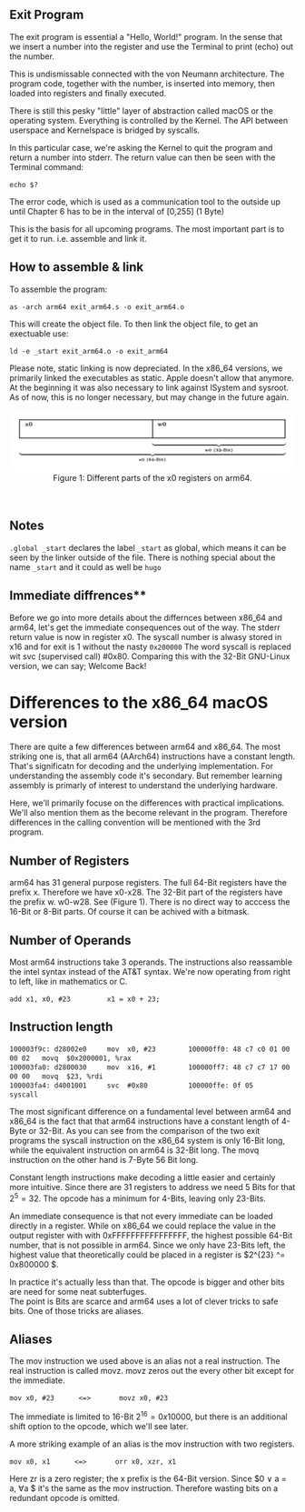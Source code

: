 ## Exit Program
The exit program is essential a "Hello, World!" program. In the sense that
we insert a number into the register and use the Terminal to print (echo)
out the number.

This is undismissable connected with the von Neumann architecture. The
program code, together with the number, is inserted into memory,
then loaded into registers and finally executed.

There is still this pesky "little" layer of abstraction called macOS or
the operating system. Everything is controlled by the Kernel.
The API between userspace and Kernelspace is bridged by syscalls.

In this particular case, we're asking the Kernel to quit the program
and return a number into stderr. The return value can then be seen
with the Terminal command:
```
echo $?
```

The error code, which is used as a communication tool to the outside
up until Chapter 6 has to be in the interval of [0,255] (1 Byte)

This is the basis for all upcoming programs.
The most important part is to get it to run. i.e. assemble
and link it.

## How to assemble & link
To assemble the program:
```
as -arch arm64 exit_arm64.s -o exit_arm64.o
```
This will create the object file.
To then link the object file, to get an exectuable use:
```
ld -e _start exit_arm64.o -o exit_arm64
```
Please note, static linking is now depreciated.
In the x86_64 versions, we primarily linked the executables as static.
Apple doesn't allow that anymore. At the beginning it was also necessary
to link against lSystem and sysroot. As of now, this is no longer necessary,
but may change in the future again.

<div align=center>
  <img src="https://github.com/MarekSchiffer/pgu/blob/main/macOS_arm64/01.%20Chapter%203%20-%20exit/.assets/arm64_Registers.png" alt="ra" width="600">
<div align=center>
  <figcaption>Figure 1: Different parts of the x0 registers on arm64.</figcaption>
</div>
   <br> <br>
</div>

## Notes
`.global _start` declares the label `_start` as global, which
means it can be seen by the linker outside of the file. There
is nothing special about the name `_start` and it could as
well be `hugo`


## Immediate diffrences**
Before we go into more details about the differnces between x86_64
and arm64, let's get the immediate consequences out of the way.
The stderr return value is now in register x0.
The syscall number is alwasy stored in x16 and for exit is 1
without the nasty `0x200000` The word syscall is replaced wit
svc (supervised call) #0x80.
Comparing this with the 32-Bit GNU-Linux version, we can say;
Welcome Back!


# Differences to the x86_64 macOS version

There are quite a few differences between arm64 and x86_64.
The most striking one is, that all arm64 (AArch64) instructions
have a constant length. That's significatn for decoding and the
underlying implementation. For understanding the assembly code it's
secondary. But remember learning assembly is primarly of interest to
understand the underlying hardware.

Here, we'll  primarily focuse on the differences with practical implications.
We'll also mention them as the become relevant in the program. Therefore
differences in the calling convention will be mentioned with the 3rd program.

## Number of Registers
arm64 has 31 general purpose registers. The full 64-Bit registers have the prefix x.
Therefore we have x0-x28. The 32-Bit part of the registers have the prefix w.
w0-w28. See (Figure 1). There is no direct way to acccess the 16-Bit
or 8-Bit parts. Of course it can be achived with a bitmask.

## Number of Operands
Most arm64 instructions take 3 operands. The instructions also
reassamble the intel syntax instead of the AT&T syntax.
We're now operating from right to left, like in mathematics or C.
```
add x1, x0, #23         x1 = x0 + 23;
```
## Instruction length
```
100003f9c: d28002e0     mov  x0, #23        100000ff0: 48 c7 c0 01 00 00 02   movq  $0x2000001, %rax
100003fa0: d2800030     mov  x16, #1        100000ff7: 48 c7 c7 17 00 00 00   movq  $23, %rdi
100003fa4: d4001001     svc  #0x80          100000ffe: 0f 05                  syscall
```

The most significant difference on a fundamental level between arm64 and x86_64 is the fact that
that arm64 instructions have a constant length of 4-Byte or 32-Bit. As you can see from the comparison of
the two exit programs the syscall instruction on the x86_64 system is only 16-Bit long, while
the equivalent instruction on arm64 is 32-Bit long. The movq instruction on the other hand is 7-Byte 56 Bit long.

Constant length instructions make decoding a little easier and certainly more intuitive.
Since there are 31 registers to address we need 5 Bits for that $2^{5} = 32$. The opcode has a minimum for 4-Bits, leaving only 23-Bits.

An immediate consequence is that not every immediate can be loaded directly in a register. While on x86_64 we could
replace the value in the output register with with 0xFFFFFFFFFFFFFFFF, the highest possible 64-Bit number, that is not possible 
in arm64. Since we only have 23-Bits left, the highest value that theoretically could be placed in a register is
$2^{23} ^= 0x800000 $. 

In practice it's actually less than that. The opcode is bigger and other bits are need for some neat subterfuges.  
The point is Bits are scarce and arm64 uses a lot of clever tricks to safe bits. One of those tricks are aliases.
## Aliases
The mov instruction we used above is an alias not a real instruction. The real instruction is called movz.
movz zeros out the every other bit except for the immediate.
```
mov x0, #23      <=>       movz x0, #23
```
The immediate is limited to 16-Bit $2^{16} = 0x10000$, but there is an additional shift option to the opcode, which
we'll see later.

A more striking example of an alias is the mov instruction with two registers.
```
mov x0, x1      <=>       orr x0, xzr, x1
```
Here zr is a zero register; the x prefix is the 64-Bit version. Since $0 ∨ a = a, ∀a $ it's the same as the mov instruction.
Therefore wasting bits on a redundant opcode is omitted.
